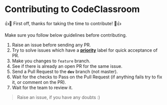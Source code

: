 # Contributing to CodeClassroom

:+1::tada: First off, thanks for taking the time to contribute! :tada::+1:

Make sure you follow below guidelines before contributing.

1. Raise an issue before sending any PR.
2. Try to solve issues which have a [**priority**](https://github.com/codeclassroom/codeclassroom/issues?q=is%3Aopen+is%3Aissue+label%3Apriority) label for quick acceptance of PR.
3. Make you changes to `feature` branch.
4. See if there is already an open PR for the same issue.
5. Send a Pull Request to the **`dev`** branch (not master).
6. Wait for the checks to Pass on the Pull Request (if anything fails try to fix it, or comment on the PR).
7. Wait for the team to review it.

> Raise an issue, if you have any doubts :)
